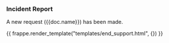 <h3>Incident Report</h3>

<p>A new request ({{doc.name}}) has been made.</p>

{{ frappe.render_template("templates/end_support.html", {}) }}
